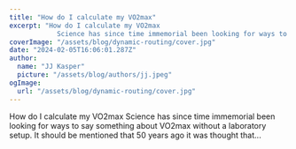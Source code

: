 ```yaml
---
title: "How do I calculate my VO2max"
excerpt: "How do I calculate my VO2max
            Science has since time immemorial been looking for ways to say something about VO2max without a laboratory setup. It should be mentioned that 50 years ago it w"
coverImage: "/assets/blog/dynamic-routing/cover.jpg"
date: "2024-02-05T16:06:01.287Z"
author:
  name: "JJ Kasper"
  picture: "/assets/blog/authors/jj.jpeg"
ogImage:
  url: "/assets/blog/dynamic-routing/cover.jpg"
---
```


How do I calculate my VO2max
            Science has since time immemorial been looking for ways to say something about VO2max without a laboratory setup. It should be mentioned that 50 years ago it was thought that...